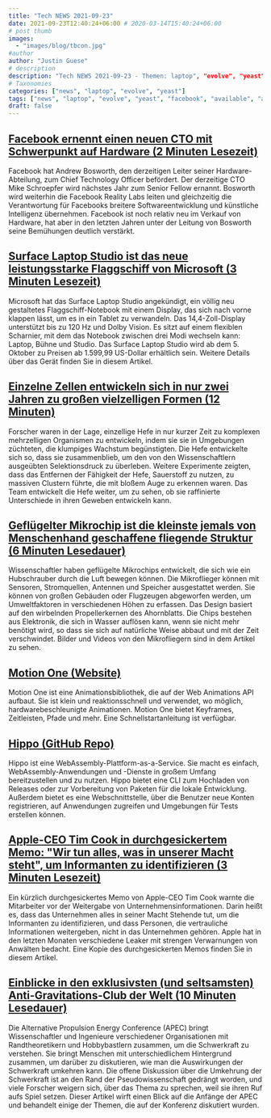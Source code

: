 ```yaml
---
title: "Tech NEWS 2021-09-23"
date: 2021-09-23T12:40:24+06:00 # 2020-03-14T15:40:24+06:00
# post thumb
images:
  - "images/blog/tbcon.jpg"
#author
author: "Justin Guese"
# description
description: "Tech NEWS 2021-09-23 - Themen: laptop", "evolve", "yeast"
# Taxonomies
categories: ["news", "laptop", "evolve", "yeast"]
tags: ["news", "laptop", "evolve", "yeast", "facebook", "available", "article."]
draft: false
---
```


## [Facebook ernennt einen neuen CTO mit Schwerpunkt auf Hardware (2 Minuten Lesezeit)](https://www.theverge.com/2021/9/22/22688510/facebook-cto-andrew-boz-bosworth-chief-technology-officer)

 Facebook hat Andrew Bosworth, den derzeitigen Leiter seiner Hardware-Abteilung, zum Chief Technology Officer befördert. Der derzeitige CTO Mike Schroepfer wird nächstes Jahr zum Senior Fellow ernannt. Bosworth wird weiterhin die Facebook Reality Labs leiten und gleichzeitig die Verantwortung für Facebooks breitere Softwareentwicklung und künstliche Intelligenz übernehmen. Facebook ist noch relativ neu im Verkauf von Hardware, hat aber in den letzten Jahren unter der Leitung von Bosworth seine Bemühungen deutlich verstärkt.

## [Surface Laptop Studio ist das neue leistungsstarke Flaggschiff von Microsoft (3 Minuten Lesezeit)](https://www.theverge.com/2021/9/22/22686010/microsoft-surface-laptop-studio-price-specs-release-date)

 Microsoft hat das Surface Laptop Studio angekündigt, ein völlig neu gestaltetes Flaggschiff-Notebook mit einem Display, das sich nach vorne klappen lässt, um es in ein Tablet zu verwandeln. Das 14,4-Zoll-Display unterstützt bis zu 120 Hz und Dolby Vision. Es sitzt auf einem flexiblen Scharnier, mit dem das Notebook zwischen drei Modi wechseln kann: Laptop, Bühne und Studio. Das Surface Laptop Studio wird ab dem 5. Oktober zu Preisen ab 1.599,99 US-Dollar erhältlich sein. Weitere Details über das Gerät finden Sie in diesem Artikel.

## [Einzelne Zellen entwickeln sich in nur zwei Jahren zu großen vielzelligen Formen (12 Minuten)](https://www.quantamagazine.org/single-cells-evolve-large-multicellular-forms-in-just-two-years-20210922/)

 Forscher waren in der Lage, einzellige Hefe in nur kurzer Zeit zu komplexen mehrzelligen Organismen zu entwickeln, indem sie sie in Umgebungen züchteten, die klumpiges Wachstum begünstigten. Die Hefe entwickelte sich so, dass sie zusammenblieb, um den von den Wissenschaftlern ausgeübten Selektionsdruck zu überleben. Weitere Experimente zeigten, dass das Entfernen der Fähigkeit der Hefe, Sauerstoff zu nutzen, zu massiven Clustern führte, die mit bloßem Auge zu erkennen waren. Das Team entwickelt die Hefe weiter, um zu sehen, ob sie raffinierte Unterschiede in ihren Geweben entwickeln kann.

## [Geflügelter Mikrochip ist die kleinste jemals von Menschenhand geschaffene fliegende Struktur (6 Minuten Lesedauer)](https://techxplore.com/news/2021-09-winged-microchip-smallest-ever-human-made.html)

 Wissenschaftler haben geflügelte Mikrochips entwickelt, die sich wie ein Hubschrauber durch die Luft bewegen können. Die Mikroflieger können mit Sensoren, Stromquellen, Antennen und Speicher ausgestattet werden. Sie können von großen Gebäuden oder Flugzeugen abgeworfen werden, um Umweltfaktoren in verschiedenen Höhen zu erfassen. Das Design basiert auf den wirbelnden Propellerkernen des Ahornblatts. Die Chips bestehen aus Elektronik, die sich in Wasser auflösen kann, wenn sie nicht mehr benötigt wird, so dass sie sich auf natürliche Weise abbaut und mit der Zeit verschwindet. Bilder und Videos von den Mikrofliegern sind in dem Artikel zu sehen.

## [Motion One (Website)](https://motion.dev/)

 Motion One ist eine Animationsbibliothek, die auf der Web Animations API aufbaut. Sie ist klein und reaktionsschnell und verwendet, wo möglich, hardwarebeschleunigte Animationen. Motion One bietet Keyframes, Zeitleisten, Pfade und mehr. Eine Schnellstartanleitung ist verfügbar.

## [Hippo (GitHub Repo)](https://github.com/deislabs/hippo)

 Hippo ist eine WebAssembly-Plattform-as-a-Service. Sie macht es einfach, WebAssembly-Anwendungen und -Dienste in großem Umfang bereitzustellen und zu nutzen. Hippo bietet eine CLI zum Hochladen von Releases oder zur Vorbereitung von Paketen für die lokale Entwicklung. Außerdem bietet es eine Webschnittstelle, über die Benutzer neue Konten registrieren, auf Anwendungen zugreifen und Umgebungen für Tests erstellen können.

## [Apple-CEO Tim Cook in durchgesickertem Memo: "Wir tun alles, was in unserer Macht steht", um Informanten zu identifizieren (3 Minuten Lesezeit)](https://www.macrumors.com/2021/09/22/tim-cook-doing-everything-to-identify-leakers/)

 Ein kürzlich durchgesickertes Memo von Apple-CEO Tim Cook warnte die Mitarbeiter vor der Weitergabe von Unternehmensinformationen. Darin heißt es, dass das Unternehmen alles in seiner Macht Stehende tut, um die Informanten zu identifizieren, und dass Personen, die vertrauliche Informationen weitergeben, nicht in das Unternehmen gehören. Apple hat in den letzten Monaten verschiedene Leaker mit strengen Verwarnungen von Anwälten bedacht. Eine Kopie des durchgesickerten Memos finden Sie in diesem Artikel.

## [Einblicke in den exklusivsten (und seltsamsten) Anti-Gravitations-Club der Welt (10 Minuten Lesedauer)](https://thedebrief.org/inside-the-worlds-most-exclusive-and-strange-anti-gravity-club/)

 Die Alternative Propulsion Energy Conference (APEC) bringt Wissenschaftler und Ingenieure verschiedener Organisationen mit Randtheoretikern und Hobbybastlern zusammen, um die Schwerkraft zu verstehen. Sie bringt Menschen mit unterschiedlichem Hintergrund zusammen, um darüber zu diskutieren, wie man die Auswirkungen der Schwerkraft umkehren kann. Die offene Diskussion über die Umkehrung der Schwerkraft ist an den Rand der Pseudowissenschaft gedrängt worden, und viele Forscher weigern sich, über das Thema zu sprechen, weil sie ihren Ruf aufs Spiel setzen. Dieser Artikel wirft einen Blick auf die Anfänge der APEC und behandelt einige der Themen, die auf der Konferenz diskutiert wurden.

